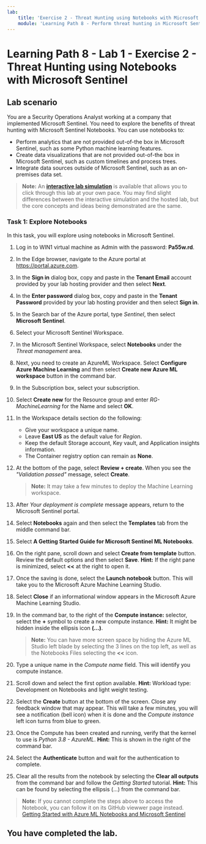 ```yaml
---
lab:
    title: 'Exercise 2 - Threat Hunting using Notebooks with Microsoft Sentinel'
    module: 'Learning Path 8 - Perform threat hunting in Microsoft Sentinel'
---
```


# Learning Path 8 - Lab 1 - Exercise 2 - Threat Hunting using Notebooks with Microsoft Sentinel

## Lab scenario

You are a Security Operations Analyst working at a company that implemented Microsoft Sentinel. You need to explore the benefits of threat hunting with Microsoft Sentinel Notebooks. You can use notebooks to:

- Perform analytics that are not provided out-of-the box in Microsoft Sentinel, such as some Python machine learning features.
- Create data visualizations that are not provided out-of-the box in Microsoft Sentinel, such as custom timelines and process trees.
- Integrate data sources outside of Microsoft Sentinel, such as an on-premises data set.

>**Note:** An **[interactive lab simulation](https://mslabs.cloudguides.com/guides/SC-200%20Lab%20Simulation%20-%20Hunt%20for%20threats%20using%20notebooks%20in%20Microsoft%20Sentinel)** is available that allows you to click through this lab at your own pace. You may find slight differences between the interactive simulation and the hosted lab, but the core concepts and ideas being demonstrated are the same. 

### Task 1: Explore Notebooks

In this task, you will explore using notebooks in Microsoft Sentinel.

1. Log in to WIN1 virtual machine as Admin with the password: **Pa55w.rd**.  

1. In the Edge browser, navigate to the Azure portal at https://portal.azure.com.

1. In the **Sign in** dialog box, copy and paste in the **Tenant Email** account provided by your lab hosting provider and then select **Next**.

1. In the **Enter password** dialog box, copy and paste in the **Tenant Password** provided by your lab hosting provider and then select **Sign in**.

1. In the Search bar of the Azure portal, type *Sentinel*, then select **Microsoft Sentinel**.

1. Select your Microsoft Sentinel Workspace.

1. In the Microsoft Sentinel Workspace, select **Notebooks** under the *Threat management* area.

1. Next, you need to create an AzureML Workspace. Select **Configure Azure Machine Learning** and then select **Create new Azure ML workspace** button in the command bar.

1. In the Subscription box, select your subscription.

1. Select **Create new** for the Resource group and enter *RG-MachineLearning* for the Name and select **OK**. 

1. In the Workspace details section do the following:

     - Give your workspace a unique name.
     - Leave **East US** as the default value for *Region*.
     - Keep the default Storage account, Key vault, and Application insights information.
     - The Container registry option can remain as **None**.

1. At the bottom of the page, select **Review + create**. When you see the *"Validation passed"* message, select **Create**. 

     >**Note:** It may take a few minutes to deploy the Machine Learning workspace.

1. After *Your deployment is complete* message appears, return to the Microsoft Sentinel portal.

1. Select **Notebooks** again and then select the **Templates** tab from the middle command bar. 

1. Select **A Getting Started Guide for Microsoft Sentinel ML Notebooks**. 

1. On the right pane, scroll down and select **Create from template** button. Review the default options and then select **Save**. **Hint:** If the right pane is minimized, select **<<** at the right to open it.

1. Once the saving is done, select the **Launch notebook** button. This will take you to the Microsoft Azure Machine Learning Studio.

1. Select **Close** if an informational window appears in the Microsoft Azure Machine Learning Studio.

1. In the command bar, to the right of the **Compute instance:**  selector, select the **+** symbol to create a new compute instance. **Hint:** It might be hidden inside the ellipsis icon **(...)**.

     >**Note:** You can have more screen space by hiding the Azure ML Studio left blade by selecting the 3 lines on the top left, as well as the Notebooks Files selecting the **<<** icon.

1. Type a unique name in the *Compute name* field. This will identify you compute instance.

1. Scroll down and select the first option available. **Hint:** Workload type: Development on Notebooks and light weight testing.

1. Select the **Create** button at the bottom of the screen. Close any feedback window that may appear. This will take a few minutes, you will see a notification (bell icon) when it is done and the *Compute instance* left icon turns from blue to green.

1. Once the Compute has been created and running, verify that the kernel to use is *Python 3.8 - AzureML*. **Hint:** This is shown in the right of the command bar.

1. Select the **Authenticate** button and wait for the authentication to complete.

1. Clear all the results from the notebook by selecting the **Clear all outputs** from the command bar and follow the *Getting Started* tutorial. **Hint:** This can be found by selecting the ellipsis (...) from the command bar.

>**Note:** If you cannot complete the steps above to access the Notebook, you can follow it on its GitHub viewwer page instead. [Getting Started with Azure ML Notebooks and Microsoft Sentinel](https://nbviewer.org/github/Azure/Azure-Sentinel-Notebooks/blob/master/A%20Getting%20Started%20Guide%20For%20Azure%20Sentinel%20ML%20Notebooks.ipynb) 

## You have completed the lab.
